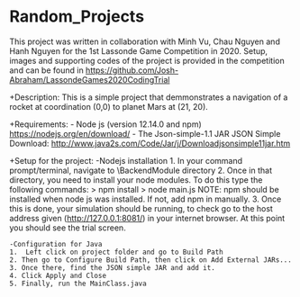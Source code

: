 # Random_Projects

This project was written in collaboration with Minh Vu, Chau Nguyen and Hanh Nguyen for the 1st Lassonde Game Competition in 2020. Setup, images and supporting codes of the project is provided in the competition and can be found in https://github.com/Josh-Abraham/LassondeGames2020CodingTrial

+Description:
	This is a simple project that demmonstrates a navigation of a rocket at coordination (0,0) to planet Mars at (21, 20). 

+Requirements:
	- Node js (version 12.14.0 and npm) https://nodejs.org/en/download/
	- The Json-simple-1.1 JAR JSON Simple Download: http://www.java2s.com/Code/Jar/j/Downloadjsonsimple11jar.htm

+Setup for the project:
	-Nodejs installation
	1. In your command prompt/terminal, navigate to \BackendModule directory
	2. Once in that directory, you need to install your node modules. To do this type the
	following commands:
	> npm install
	> node main.js
	NOTE: npm should be installed when node js was installed. If not, add npm in
	manually.
	3. Once this is done, your simulation should be running, to check go to the host
	address given (http://127.0.0.1:8081/) in your internet browser. At this point
	you should see the trial screen.

	-Configuration for Java
	1.  Left click on project folder and go to Build Path
	2. Then go to Configure Build Path, then click on Add External JARs...
	3. Once there, find the JSON simple JAR and add it.
	4. Click Apply and Close
	5. Finally, run the MainClass.java
	
	
